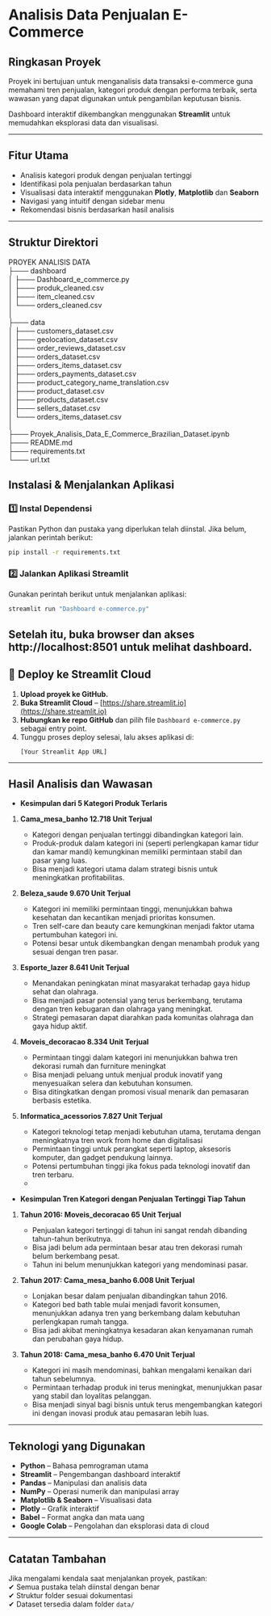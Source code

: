

# **Analisis Data Penjualan E-Commerce**  

## **Ringkasan Proyek**  
Proyek ini bertujuan untuk menganalisis data transaksi e-commerce guna memahami tren penjualan, kategori produk dengan performa terbaik, serta wawasan yang dapat digunakan untuk pengambilan keputusan bisnis.  

Dashboard interaktif dikembangkan menggunakan **Streamlit** untuk memudahkan eksplorasi data dan visualisasi.  

---

## **Fitur Utama**  
- Analisis kategori produk dengan penjualan tertinggi  
- Identifikasi pola penjualan berdasarkan tahun  
- Visualisasi data interaktif menggunakan **Plotly**,  **Matplotlib** dan **Seaborn**
- Navigasi yang intuitif dengan sidebar menu  
- Rekomendasi bisnis berdasarkan hasil analisis  

---

## **Struktur Direktori**  
PROYEK ANALISIS DATA  
├─── dashboard  
│    ├─── Dashboard_e_commerce.py  
│    ├─── produk_cleaned.csv  
│    ├─── item_cleaned.csv  
│    └─── orders_cleaned.csv  
│  
├─── data  
│    ├─── customers_dataset.csv  
│    ├─── geolocation_dataset.csv  
│    ├─── order_reviews_dataset.csv  
│    ├─── orders_dataset.csv  
│    ├─── orders_items_dataset.csv  
│    ├─── orders_payments_dataset.csv  
│    ├─── product_category_name_translation.csv  
│    ├─── product_dataset.csv  
│    ├─── products_dataset.csv  
│    ├─── sellers_dataset.csv  
│    └─── orders_items_dataset.csv  
│  
├─── Proyek_Analisis_Data_E_Commerce_Brazilian_Dataset.ipynb  
├─── README.md  
├─── requirements.txt  
└─── url.txt  


## **Instalasi & Menjalankan Aplikasi**  

### **1️⃣ Instal Dependensi**  
Pastikan Python dan pustaka yang diperlukan telah diinstal. Jika belum, jalankan perintah berikut: 
```bash
pip install -r requirements.txt
```
### **2️⃣ Jalankan Aplikasi Streamlit**  
Gunakan perintah berikut untuk menjalankan aplikasi:  
```bash
streamlit run "Dashboard e-commerce.py"
```
Setelah itu, buka browser dan akses **http://localhost:8501** untuk melihat dashboard.  
---

## **🚀 Deploy ke Streamlit Cloud**  

1. **Upload proyek ke GitHub.**  
2. **Buka Streamlit Cloud** – [https://share.streamlit.io](https://share.streamlit.io)  
3. **Hubungkan ke repo GitHub** dan pilih file `Dashboard e-commerce.py` sebagai entry point.  
4. Tunggu proses deploy selesai, lalu akses aplikasi di:  
   ```
   [Your Streamlit App URL]
   ```

---

## **Hasil Analisis dan Wawasan**  
- **Kesimpulan dari 5 Kategori Produk Terlaris**  
1. **Cama_mesa_banho 12.718 Unit Terjual**  
   - Kategori dengan penjualan tertinggi dibandingkan kategori lain.  
   - Produk-produk dalam kategori ini (seperti perlengkapan kamar tidur dan kamar mandi) kemungkinan memiliki permintaan stabil dan pasar yang luas.  
   - Bisa menjadi kategori utama dalam strategi bisnis untuk meningkatkan profitabilitas.  

2. **Beleza_saude 9.670 Unit Terjual**  
   - Kategori ini memiliki permintaan tinggi, menunjukkan bahwa kesehatan dan kecantikan menjadi prioritas konsumen.  
   - Tren self-care dan beauty care kemungkinan menjadi faktor utama pertumbuhan kategori ini.  
   - Potensi besar untuk dikembangkan dengan menambah produk yang sesuai dengan tren pasar.  

3. **Esporte_lazer 8.641 Unit Terjual**  
   - Menandakan peningkatan minat masyarakat terhadap gaya hidup sehat dan olahraga.  
   - Bisa menjadi pasar potensial yang terus berkembang, terutama dengan tren kebugaran dan olahraga yang meningkat.  
   - Strategi pemasaran dapat diarahkan pada komunitas olahraga dan gaya hidup aktif.  

4. **Moveis_decoracao 8.334 Unit Terjual**
   - Permintaan tinggi dalam kategori ini menunjukkan bahwa tren dekorasi rumah dan furniture meningkat
   - Bisa menjadi peluang untuk menjual produk inovatif yang menyesuaikan selera dan kebutuhan konsumen.  
   - Bisa ditingkatkan dengan promosi visual menarik dan pemasaran berbasis estetika.  

5. **Informatica_acessorios 7.827 Unit Terjual**
   - Kategori teknologi tetap menjadi kebutuhan utama, terutama dengan meningkatnya tren work from home dan digitalisasi  
   - Permintaan tinggi untuk perangkat seperti laptop, aksesoris komputer, dan gadget pendukung lainnya.  
   - Potensi pertumbuhan tinggi jika fokus pada teknologi inovatif dan tren terbaru.
   - 
- **Kesimpulan Tren Kategori dengan Penjualan Tertinggi Tiap Tahun**  
1. **Tahun 2016: Moveis_decoracao 65 Unit Terjual**  
   - Penjualan kategori tertinggi di tahun ini sangat rendah dibanding tahun-tahun berikutnya.  
   - Bisa jadi belum ada permintaan besar atau tren dekorasi rumah belum berkembang pesat.  
   - Tahun ini belum menunjukkan kategori yang mendominasi pasar.  

2. **Tahun 2017: Cama_mesa_banho 6.008 Unit Terjual**  
   - Lonjakan besar dalam penjualan dibandingkan tahun 2016.  
   - Kategori bed bath table mulai menjadi favorit konsumen, menunjukkan adanya tren yang berkembang dalam kebutuhan perlengkapan rumah tangga.  
   - Bisa jadi akibat meningkatnya kesadaran akan kenyamanan rumah dan perubahan gaya hidup.  

3. **Tahun 2018: Cama_mesa_banho 6.470 Unit Terjual**
   - Kategori ini masih mendominasi, bahkan mengalami kenaikan dari tahun sebelumnya.  
   - Permintaan terhadap produk ini terus meningkat, menunjukkan pasar yang stabil dan loyalitas pelanggan.  
   - Bisa menjadi sinyal bagi bisnis untuk terus mengembangkan kategori ini dengan inovasi produk atau pemasaran lebih luas.  
---

## **Teknologi yang Digunakan**  
- **Python** – Bahasa pemrograman utama  
- **Streamlit** – Pengembangan dashboard interaktif  
- **Pandas** – Manipulasi dan analisis data  
- **NumPy** – Operasi numerik dan manipulasi array  
- **Matplotlib & Seaborn** – Visualisasi data  
- **Plotly** – Grafik interaktif  
- **Babel** – Format angka dan mata uang  
- **Google Colab** – Pengolahan dan eksplorasi data di cloud

---

## **Catatan Tambahan**  
Jika mengalami kendala saat menjalankan proyek, pastikan:  
✔ Semua pustaka telah diinstal dengan benar  
✔ Struktur folder sesuai dokumentasi  
✔ Dataset tersedia dalam folder `data/`  

